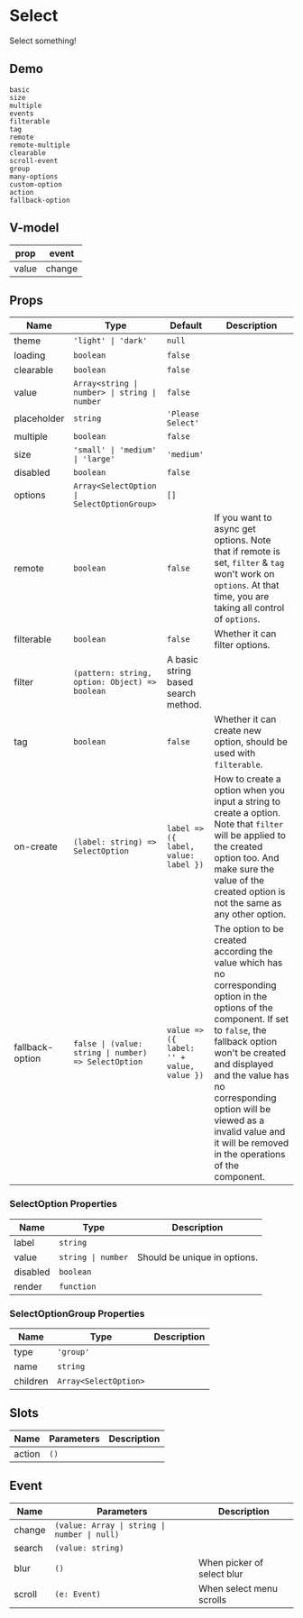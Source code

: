 # Select
Select something!
## Demo
```demo
basic
size
multiple
events
filterable
tag
remote
remote-multiple
clearable
scroll-event
group
many-options
custom-option
action
fallback-option
```
## V-model
|prop|event|
|-|-|
|value|change|

## Props
|Name|Type|Default|Description|
|-|-|-|-|
|theme|`'light' \| 'dark'`|`null`||
|loading|`boolean`|`false`||
|clearable|`boolean`|`false`||
|value|`Array<string \| number> \| string \| number`|`false`||
|placeholder|`string`|`'Please Select'`||
|multiple|`boolean`|`false`||
|size|`'small' \| 'medium' \| 'large'`|`'medium'`||
|disabled|`boolean`|`false`||
|options|`Array<SelectOption \| SelectOptionGroup>`|`[]`||
|remote|`boolean`|`false`|If you want to async get options. Note that if remote is set, `filter` & `tag` won't work on `options`. At that time, you are taking all control of `options`.|
|filterable|`boolean`|`false`|Whether it can filter options.|
|filter|`(pattern: string, option: Object) => boolean`|A basic string based search method.||
|tag|`boolean`|`false`|Whether it can create new option, should be used with `filterable`.|
|on-create|`(label: string) => SelectOption`|`label => ({ label, value: label })`|How to create a option when you input a string to create a option. Note that `filter` will be applied to the created option too. And make sure the value of the created option is not the same as any other option.|
|fallback-option|`false \| (value: string \| number) => SelectOption`|`value => ({ label: '' + value, value })`|The option to be created according the value which has no corresponding option in the options of the component. If set to `false`, the fallback option won't be created and displayed and the value has no corresponding option will be viewed as a invalid value and it will be removed in the operations of the component.|

### SelectOption Properties
|Name|Type|Description|
|-|-|-|
|label|`string`||
|value|`string \| number`|Should be unique in options.|
|disabled|`boolean`||
|render|`function`||

### SelectOptionGroup Properties
|Name|Type|Description|
|-|-|-|
|type|`'group'`||
|name|`string`||
|children|`Array<SelectOption>`||

## Slots
|Name|Parameters|Description|
|-|-|-|
|action|`()`||

## Event
|Name|Parameters|Description|
|-|-|-|
|change|`(value: Array \| string \| number \| null)`||
|search|`(value: string)`||
|blur|`()`|When picker of select blur|
|scroll|`(e: Event)`|When select menu scrolls|

